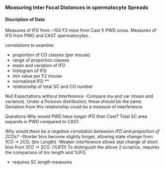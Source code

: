 ### Measuring Inter Focal Distances in spermatocyte Spreads


#### Discription of Data
Measures of IFD from ~100 F2 mice from Cast X PWD cross.
Measures of IFD from PWD and CAST spermatocytes.

correlations to examine:
- proportion of CO classes (per mouse) 
- range of proportion classes
- mean and variation of IFD
- histogram of IFD
- min value per F2 mouse
- normalized IFD **
- relationsihp of total SC and CO number

Null Expectations without Interference
-Compare mu and var (mean and variance). Under a Poission distribution, these should be the same. Deviation from this relationship could be a measure of interference. 

Questions
*Why would PWD have longer IFD than Cast?*
Total SC area expands in PWD compared to CAST. 

*Why would there be a negative correlation betweeen IFD and proportion of 2COs?* 
-Shorter bivs become slightly longer, allowing state change from 1CO -> 2CO. (biv Length)
-Weaker interference allows stat change of short bivs from 1CO -> 2CO. (%IFD)
To distinguish the above 2 scnarios, requires the comparison of biv length and %IFD. 

* requires SC length measures
